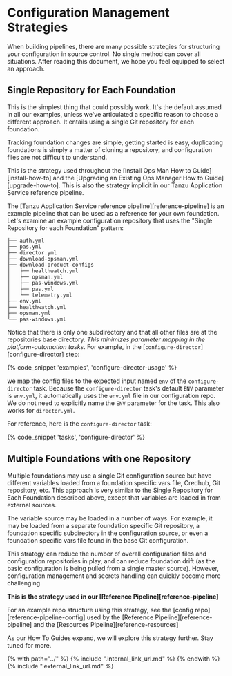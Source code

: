 # Configuration Management Strategies

When building pipelines,
there are many possible strategies
for structuring your configuration in source control.
No single method can cover all situations.
After reading this document,
we hope you feel equipped to select an approach.

## Single Repository for Each Foundation

This is the simplest thing that could possibly work.
It's the default assumed in all our examples,
unless we've articulated a specific reason to choose a different approach.
It entails using a single Git repository for each foundation.

Tracking foundation changes are simple,
getting started is easy,
duplicating foundations is simply a matter of cloning a repository,
and configuration files are not difficult to understand.

This is the strategy used throughout the
[Install Ops Man How to Guide][install-how-to] and the
[Upgrading an Existing Ops Manager How to Guide][upgrade-how-to].
This is also the strategy implicit
in our Tanzu Application Service reference pipeline.

The [Tanzu Application Service reference pipeline][reference-pipeline]
is an example pipeline that can be used
as a reference for your own foundation.
Let's examine an example configuration repository
that uses the "Single Repository for each Foundation" pattern:

```
├── auth.yml
├── pas.yml
├── director.yml
├── download-opsman.yml
├── download-product-configs
│   ├── healthwatch.yml
│   ├── opsman.yml
│   ├── pas-windows.yml
│   ├── pas.yml
│   └── telemetry.yml
├── env.yml
├── healthwatch.yml
├── opsman.yml
└── pas-windows.yml
```

Notice that there is only one subdirectory
and that all other files are at the repositories base directory.
_This minimizes parameter mapping in the platform-automation tasks_.
For example, in the [`configure-director`][configure-director]
step:

{% code_snippet 'examples', 'configure-director-usage' %}

we map the config files 
to the expected input named `env` of the `configure-director` task.
Because the `configure-director` task's default `ENV` parameter is `env.yml`,
it automatically uses the `env.yml` file in our configuration repo. 
We do not need to explicitly name the `ENV` parameter for the task.
This also works for `director.yml`.

For reference, here is the `configure-director` task:

{% code_snippet 'tasks', 'configure-director' %}

## Multiple Foundations with one Repository

Multiple foundations may use a single Git configuration source
but have different variables loaded 
from a foundation specific vars file, Credhub, Git repository, etc.
This approach is very similar to the Single Repository for Each Foundation
described above,
except that variables are loaded in from external sources.

The variable source may be loaded in a number of ways. For example,
it may be loaded from a separate foundation specific Git repository,
a foundation specific subdirectory in the configuration source, 
or even a foundation specific vars file found in the base Git configuration.

This strategy can reduce the number of overall configuration files
and configuration repositories in play,
and can reduce foundation drift (as the basic configuration is being pulled 
from a single master source).
However,
configuration management and secrets handling
can quickly become more challenging.

**This is the strategy used in our [Reference Pipeline][reference-pipeline]**

For an example repo structure using this strategy,
see the [config repo][reference-pipeline-config]
used by the [Reference Pipeline][reference-pipeline] and the [Resources Pipeline][reference-resources]

As our How To Guides expand,
we will explore this strategy further.
Stay tuned for more.

{% with path="../" %}
    {% include ".internal_link_url.md" %}
{% endwith %}
{% include ".external_link_url.md" %}
